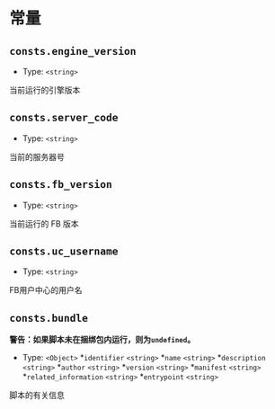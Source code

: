 # 常量

## `consts.engine_version`
* Type: `<string>`

当前运行的引擎版本

## `consts.server_code`
* Type: `<string>`

当前的服务器号

## `consts.fb_version`
* Type: `<string>`

当前运行的 FB 版本

## `consts.uc_username`
* Type: `<string>`

FB用户中心的用户名

## `consts.bundle`
**警告：如果脚本未在捆绑包内运行，则为`undefined`。**

* Type: `<Object>`
  *`identifier` `<string>`
  *`name` `<string>`
  *`description` `<string>`
  *`author` `<string>`
  *`version` `<string>`
  *`manifest` `<string>`
  *`related_information` `<string>`
  *`entrypoint` `<string>`

脚本的有关信息
